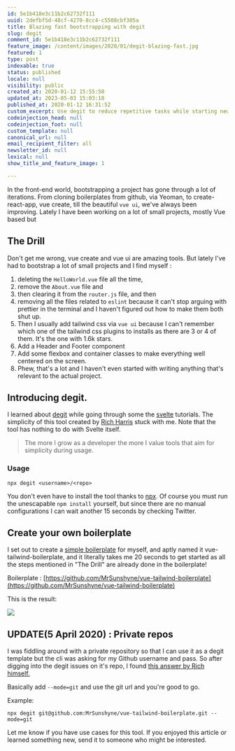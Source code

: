 ```yaml
---
id: 5e1b418e3c11b2c62732f111
uuid: 2defbf5d-48cf-4270-8cc4-c5508cbf305a
title: Blazing fast bootstrapping with degit
slug: degit
comment_id: 5e1b418e3c11b2c62732f111
feature_image: /content/images/2020/01/degit-blazing-fast.jpg
featured: 1
type: post
indexable: true
status: published
locale: null
visibility: public
created_at: 2020-01-12 15:55:58
updated_at: 2023-05-03 15:03:18
published_at: 2020-01-12 16:31:52
custom_excerpt: Use degit to reduce repetitive tasks while starting new projects
codeinjection_head: null
codeinjection_foot: null
custom_template: null
canonical_url: null
email_recipient_filter: all
newsletter_id: null
lexical: null
show_title_and_feature_image: 1

---
```


In the front-end world, bootstrapping a project has gone through a lot of iterations. From cloning boilerplates from github, via Yeoman, to create-react-app, vue create, till the beautiful `vue ui`, we've always been improving. Lately I have been working on a lot of small projects, mostly Vue based but

## The Drill

Don't get me wrong, vue create and vue ui are amazing tools. But lately I've had to bootstrap a lot of small projects and I find myself :

1.  deleting the `HelloWorld.vue` file all the time,
2.  remove the `About.vue` file and
3.  then clearing it from the `router.js` file, and then
4.  removing all the files related to `eslint` because it can't stop arguing with prettier in the terminal and I haven't figured out how to make them both shut up.
5.  Then I usually add tailwind css via `vue ui` because I can't remember which one of the tailwind css plugins to installs as there are 3 or 4 of them. It's the one with 1.6k stars.
6.  Add a Header and Footer component
7.  Add some flexbox and container classes to make everything well centered on the screen.
8.  Phew, that's a lot and I haven't even started with writing anything that's relevant to the actual project.

## Introducing degit.

I learned about [degit](https://github.com/Rich-Harris/degit) while going through some the [svelte](https://svelte.dev/) tutorials. The simplicity of this tool created by [Rich Harris](https://twitter.com/Rich_Harris) stuck with me. Note that the tool has nothing to do with Svelte itself.

> The more I grow as a developer the more I value tools that aim for simplicity during usage.

### Usage

    npx degit <username>/<repo>

You don't even have to install the tool thanks to [npx](https://blog.npmjs.org/post/162869356040/introducing-npx-an-npm-package-runner). Of course you must run the unescapable `npm install` yourself, but since there are no manual configurations I can wait another 15 seconds by checking Twitter.

## Create your own boilerplate

I set out to create a [simple boilerplate](https://github.com/MrSunshyne/vue-tailwind-boilerplate) for myself, and aptly named it vue-tailwind-boilerplate, and it literally takes me 20 seconds to get started as all the steps mentioned in "The Drill" are already done in the boilerplate!

Boilerplate : [https://github.com/MrSunshyne/vue-tailwind-boilerplate](https://github.com/MrSunshyne/vue-tailwind-boilerplate)

This is the result:

![](/content/images/2020/01/Screenshot-2020-01-12-at-20.13.10.jpg)

## UPDATE(5 April 2020) : Private repos

I was fiddling around with a private repository so that I can use it as a degit template but the cli was asking for my Github username and pass. So after digging into the degit issues on it's repo, I found [this answer by Rich himself.](https://github.com/Rich-Harris/degit/pull/47#issuecomment-582098995)

Basically add `--mode=git` and use the git url and you're good to go.

Example:

    npx degit git@github.com:MrSunshyne/vue-tailwind-boilerplate.git --mode=git

Let me know if you have use cases for this tool. If you enjoyed this article or learned something new, send it to someone who might be interested.
